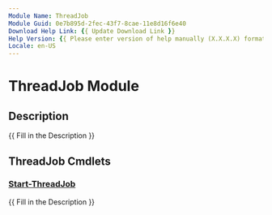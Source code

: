```yaml
---
Module Name: ThreadJob
Module Guid: 0e7b895d-2fec-43f7-8cae-11e8d16f6e40
Download Help Link: {{ Update Download Link }}
Help Version: {{ Please enter version of help manually (X.X.X.X) format }}
Locale: en-US
---
```


# ThreadJob Module
## Description
{{ Fill in the Description }}

## ThreadJob Cmdlets
### [Start-ThreadJob](Start-ThreadJob.md)
{{ Fill in the Description }}

